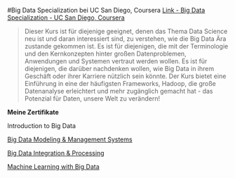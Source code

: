 #Big Data Specialization bei UC San Diego, Coursera
[Link - Big Data Specialization - UC San Diego, Coursera](https://www.coursera.org/specializations/big-data)

> Dieser Kurs ist für diejenige geeignet, denen das Thema Data Science neu ist und daran interessiert sind, zu verstehen, wie die Big Data Ära zustande gekommen ist. Es ist für diejenigen, die mit der Terminologie und den Kernkonzepten hinter großen Datenproblemen, Anwendungen und Systemen vertraut werden wollen. Es ist für diejenigen, die darüber nachdenken wollen, wie Big Data in ihrem Geschäft oder ihrer Karriere nützlich sein könnte. Der Kurs bietet eine Einführung in eine der häufigsten Frameworks, Hadoop, die große Datenanalyse erleichtert und mehr zugänglich gemacht hat - das Potenzial für Daten, unsere Welt zu verändern!

**Meine Zertifikate**

Introduction to Big Data

[Big Data Modeling & Management Systems](https://www.coursera.org/account/accomplishments/certificate/65BMQXDRDNQ9)

[Big Data Integration & Processing](https://www.coursera.org/account/accomplishments/certificate/8Z6P348QCJW9)

[Machine Learning with Big Data](https://www.coursera.org/account/accomplishments/certificate/NMXE4U3UPM3C)

